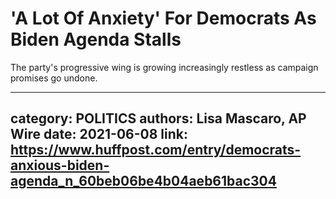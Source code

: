 # 'A Lot Of Anxiety' For Democrats As Biden Agenda Stalls

The party's progressive wing is growing increasingly restless as campaign promises go undone.

---
category: POLITICS
authors: Lisa Mascaro, AP Wire
date: 2021-06-08
link: https://www.huffpost.com/entry/democrats-anxious-biden-agenda_n_60beb06be4b04aeb61bac304
---
